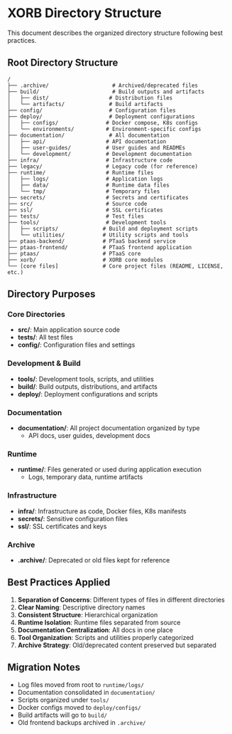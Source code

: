 #  XORB Directory Structure

This document describes the organized directory structure following best practices.

##  Root Directory Structure

```
/
├── .archive/                    # Archived/deprecated files
├── build/                       # Build outputs and artifacts
│   ├── dist/                   # Distribution files
│   └── artifacts/              # Build artifacts
├── config/                     # Configuration files
├── deploy/                     # Deployment configurations
│   ├── configs/               # Docker compose, K8s configs
│   └── environments/          # Environment-specific configs
├── documentation/              # All documentation
│   ├── api/                   # API documentation
│   ├── user-guides/           # User guides and READMEs
│   └── development/           # Development documentation
├── infra/                     # Infrastructure code
├── legacy/                    # Legacy code (for reference)
├── runtime/                   # Runtime files
│   ├── logs/                  # Application logs
│   ├── data/                  # Runtime data files
│   └── tmp/                   # Temporary files
├── secrets/                   # Secrets and certificates
├── src/                       # Source code
├── ssl/                       # SSL certificates
├── tests/                     # Test files
├── tools/                     # Development tools
│   ├── scripts/              # Build and deployment scripts
│   └── utilities/            # Utility scripts and tools
├── ptaas-backend/            # PTaaS backend service
├── ptaas-frontend/           # PTaaS frontend application
├── ptaas/                    # PTaaS core
├── xorb/                     # XORB core modules
└── [core files]              # Core project files (README, LICENSE, etc.)
```

##  Directory Purposes

###  Core Directories
- **src/**: Main application source code
- **tests/**: All test files
- **config/**: Configuration files and settings

###  Development & Build
- **tools/**: Development tools, scripts, and utilities
- **build/**: Build outputs, distributions, and artifacts
- **deploy/**: Deployment configurations and scripts

###  Documentation
- **documentation/**: All project documentation organized by type
  - API docs, user guides, development docs

###  Runtime
- **runtime/**: Files generated or used during application execution
  - Logs, temporary data, runtime artifacts

###  Infrastructure
- **infra/**: Infrastructure as code, Docker files, K8s manifests
- **secrets/**: Sensitive configuration files
- **ssl/**: SSL certificates and keys

###  Archive
- **.archive/**: Deprecated or old files kept for reference

##  Best Practices Applied

1. **Separation of Concerns**: Different types of files in different directories
2. **Clear Naming**: Descriptive directory names
3. **Consistent Structure**: Hierarchical organization
4. **Runtime Isolation**: Runtime files separated from source
5. **Documentation Centralization**: All docs in one place
6. **Tool Organization**: Scripts and utilities properly categorized
7. **Archive Strategy**: Old/deprecated content preserved but separated

##  Migration Notes

- Log files moved from root to `runtime/logs/`
- Documentation consolidated in `documentation/`
- Scripts organized under `tools/`
- Docker configs moved to `deploy/configs/`
- Build artifacts will go to `build/`
- Old frontend backups archived in `.archive/`